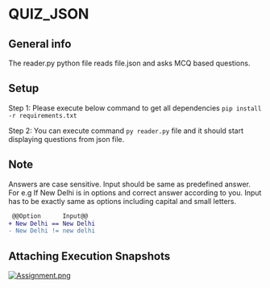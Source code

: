 # QUIZ_JSON


## General info
The reader.py python file reads file.json and asks MCQ based questions.

## Setup

Step 1: Please execute below command to get all dependencies
       ``` pip install -r requirements.txt ```
       
Step 2: You can execute command ``` py reader.py ```  file and it should start displaying questions from json file.

## Note
Answers are case sensitive. Input should be same as predefined answer.
For e.g If New Delhi is in options and correct answer according to you. Input has to be exactly same as options including capital and small letters.
```diff
 @@Option      Input@@
+ New Delhi == New Delhi
- New Delhi != new delhi
```

## Attaching Execution Snapshots
[![Assignment.png](https://i.postimg.cc/bJC1RwSN/Assignment.png)](https://postimg.cc/1nFgmPKL) 


       
